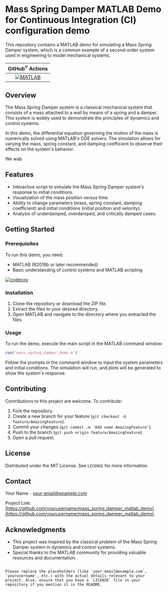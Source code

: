 # Mass Spring Damper MATLAB Demo for Continuous Integration (CI) configuration demo

This repository contains a MATLAB demo for simulating a Mass Spring Damper system, which is a common example of a second-order system used in engineering to model mechanical systems. 

| **GitHub<sup>&reg;</sup>&nbsp;Actions** | 
|:---------------------------:|
|[![MATLAB](https://github.com/mathworks/ci-configuration-examples/actions/workflows/ci.yml/badge.svg)](https://github.com/yuxudong1024/Mass-Spring-Damper/blob/main/.github/workflows/ci.yml)|

## Overview

The Mass Spring Damper system is a classical mechanical system that consists of a mass attached to a wall by means of a spring and a damper. This system is widely used to demonstrate the principles of dynamics and control systems.

In this demo, the differential equation governing the motion of the mass is numerically solved using MATLAB's ODE solvers. The simulation allows for varying the mass, spring constant, and damping coefficient to observe their effects on the system's behavior.

We wab

## Features

- Interactive script to simulate the Mass Spring Damper system's response to initial conditions.
- Visualization of the mass position versus time.
- Ability to change parameters (mass, spring constant, damping coefficient) and initial conditions (initial position and velocity).
- Analysis of underdamped, overdamped, and critically damped cases.

## Getting Started

### Prerequisites

To run this demo, you need:
- MATLAB (R2018b or later recommended)
- Basic understanding of control systems and MATLAB scripting

[![codecov](https://codecov.io/gh/ranford/Mass-Spring-Damper/branch/master/graph/badge.svg)](https://codecov.io/gh/ranford/Mass-Spring-Damper)

### Installation

1. Clone the repository or download the ZIP file.
2. Extract the files to your desired directory.
3. Open MATLAB and navigate to the directory where you extracted the files.

### Usage

To run the demo, execute the main script in the MATLAB command window:

```matlab
run('mass_spring_damper_demo.m')
```

Follow the prompts in the command window to input the system parameters and initial conditions. The simulation will run, and plots will be generated to show the system's response.

## Contributing

Contributions to this project are welcome. To contribute:

1. Fork the repository.
2. Create a new branch for your feature (`git checkout -b feature/AmazingFeature`).
3. Commit your changes (`git commit -m 'Add some AmazingFeature'`).
4. Push to the branch (`git push origin feature/AmazingFeature`).
5. Open a pull request.

## License

Distributed under the MIT License. See `LICENSE` for more information.

## Contact

Your Name - [your-email@example.com](mailto:your-email@example.com)

Project Link: [https://github.com/yourusername/mass_spring_damper_matlab_demo](https://github.com/yourusername/mass_spring_damper_matlab_demo)

## Acknowledgments

- This project was inspired by the classical problem of the Mass Spring Damper system in dynamics and control systems.
- Special thanks to the MATLAB community for providing valuable resources and documentation.
```

Please replace the placeholders (like `your-email@example.com`, `yourusername`, etc.) with the actual details relevant to your project. Also, ensure that you have a `LICENSE` file in your repository if you mention it in the README.
